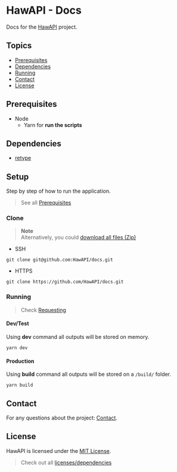 # HawAPI - Docs

Docs for the [HawAPI](https://github.com/HawAPI/HawAPI) project.

## Topics

- [Prerequisites](#prerequisites)
- [Dependencies](#dependencies)
- [Running](#running)
- [Contact](#contact)
- [License](#license)

## Prerequisites

- Node
  - Yarn for **run the scripts**

## Dependencies

- [retype](https://www.npmjs.com/package/retypeapp)

## Setup

Step by step of how to run the application.

> See all [Prerequisites](#prerequisites)

### Clone

> **Note** \
> Alternatively, you could [download all files (Zip)](https://github.com/HawAPI/docs/archive/refs/heads/main.zip)

- SSH

```
git clone git@github.com:HawAPI/docs.git
```

- HTTPS

```
git clone https://github.com/HawAPI/docs.git
```

### Running

> Check [Requesting](./docs/REQUESTTING.md)

#### Dev/Test

Using **dev** command all outputs will be stored on memory.

```
yarn dev
```

#### Production

Using **build** command all outputs will be stored on a `/build/` folder.

```
yarn build
```

## Contact

For any questions about the project: [Contact](https://github.com/HawAPI/HawAPI#contact).

## License

HawAPI is licensed under the [MIT License](https://github.com/HawAPI/docs/blob/main/LICENSE).

> Check out all [licenses/dependencies](https://hawapi.theproject.id/docs/about/#licenses)
